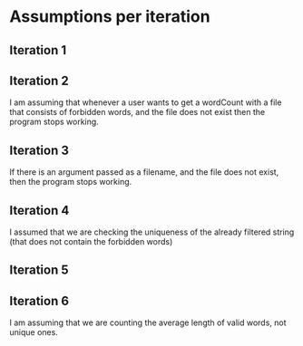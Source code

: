 # Assumptions per iteration

## Iteration 1
## Iteration 2
I am assuming that whenever a user wants to get a wordCount with a file that consists of forbidden words, and the file does not exist then the program stops working.
## Iteration 3
If there is an argument passed as a filename, and the file does not exist, then the program stops working.
## Iteration 4
I assumed that we are checking the uniqueness of the already filtered string (that does not contain the forbidden words)
## Iteration 5
## Iteration 6
I am assuming that we are counting the average length of valid words, not unique ones. 